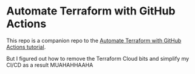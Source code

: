 # Automate Terraform with GitHub Actions

This repo is a companion repo to the [Automate Terraform with GitHub Actions tutorial](https://developer.hashicorp.com/terraform/tutorials/automation/github-actions).

But I figured out how to remove the Terraform Cloud bits and simplify my CI/CD as a result MUAHAHHAAHA
